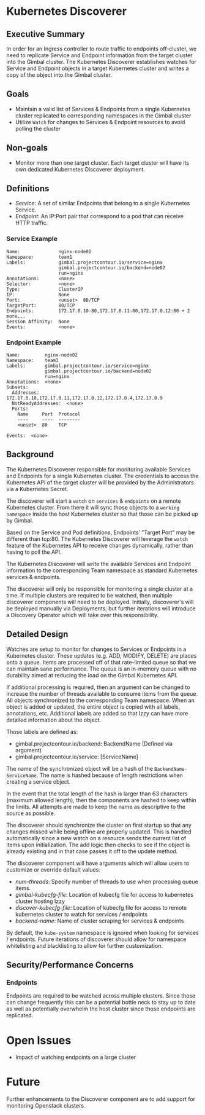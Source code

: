 # Kubernetes Discoverer

## Executive Summary

In order for an Ingress controller to route traffic to endpoints off-cluster, we need to replicate Service and Endpoint information from the target cluster into the Gimbal cluster. The Kubernetes Discoverer establishes watches for Service and Endpoint objects in a target Kubernetes cluster and writes a copy of the object into the Gimbal cluster.

## Goals
- Maintain a valid list of Services & Endpoints from a single Kubernetes cluster replicated to corresponding namespaces in the Gimbal cluster
- Utilize `Watch` for changes to Services & Endpoint resources to avoid polling the cluster

## Non-goals

- Monitor more than one target cluster. Each target cluster will have its own dedicated Kubernetes Discoverer deployment.

## Definitions

- *Service*: A set of similar Endpoints that belong to a single Kubernetes Service.
- *Endpoint*: An IP:Port pair that correspond to a pod that can receive HTTP traffic.

### Service Example

```
Name:              nginx-node02
Namespace:         team1
Labels:            gimbal.projectcontour.io/service=nginx
                   gimbal.projectcontour.io/backend=node02
                   run=nginx
Annotations:       <none>
Selector:          <none>
Type:              ClusterIP
IP:                None
Port:              <unset>  80/TCP
TargetPort:        80/TCP
Endpoints:         172.17.0.10:80,172.17.0.11:80,172.17.0.12:80 + 2 more...
Session Affinity:  None
Events:            <none>
```

### Endpoint Example

```
Name:         nginx-node02
Namespace:    team1
Labels:       gimbal.projectcontour.io/service=nginx
              gimbal.projectcontour.io/backend=node02
              run=nginx
Annotations:  <none>
Subsets:
  Addresses:          172.17.0.10,172.17.0.11,172.17.0.12,172.17.0.4,172.17.0.9
  NotReadyAddresses:  <none>
  Ports:
    Name     Port  Protocol
    ----     ----  --------
    <unset>  80    TCP

Events:  <none>
```

## Background

The Kubernetes Discoverer responsible for monitoring available Services and Endpoints for a single Kubernetes cluster. The credentials to access the Kubernetes API of the target cluster will be provided by the Administrators via a Kubernetes Secret.

The discoverer will start a `watch` on `services` & `endpoints` on a remote Kubernetes cluster. From there it will sync those objects to a `working namespace` inside the host Kubernetes cluster so that those can be picked up by Gimbal. 

Based on the Service and Pod definitions, Endpoints’ "Target Port" may be different than tcp:80. The Kubernetes Discoverer will leverage the `watch` feature of the Kubernetes API to receive changes dynamically, rather than having to poll the API.

The Kubernetes Discoverer will write the available Services and Endpoint information to the corresponding Team namespace as standard Kubernetes services & endpoints.

The discoverer will only be responsible for monitoring a single cluster at a time. If multiple clusters are required to be watched, then multiple discoverer components will need to be deployed. Initially, discoverer's will be deployed manually via Deployments, but further iterations will introduce a Discovery Operator which will take over this responsibility. 

## Detailed Design

Watches are setup to monitor for changes to Services or Endpoints in a Kubernetes cluster. These updates (e.g. ADD, MODIFY, DELETE) are places onto a queue. Items are processed off of that rate-limited queue so that we can maintain sane performance. The queue is an in-memory queue with no durability aimed at reducing the load on the Gimbal Kubernetes API. 

If additional processing is required, then an argument can be changed to increase the number of threads available to consume items from the queue. All objects synchronized to the corresponding Team namespace. When an object is added or updated, the entire object is copied with all labels, annotations, etc. Additional labels are added so that Izzy can have more detailed information about the object. 

Those labels are defined as:

- gimbal.projectcontour.io/backend: BackendName (Defined via argument)
- gimbal.projectcontour.io/service: [ServiceName]

The name of the synchronized object will be a hash of the `BackendName-ServiceName`. The name is hashed because of length restrictions when creating a service object.

In the event that the total length of the hash is larger than 63 characters (maximum allowed length), then the components are hashed to keep within the limits. All attempts are made to keep the name as descriptive to the source as possible. 

The discoverer should synchronize the cluster on first startup so that any changes missed while being offline are properly updated. This is handled automatically since a new watch on a resource sends the current list of items upon initialization. The add logic then checks to see if the object is already existing and in that case passes it off to the update method. 

The discoverer component will have arguments which will allow users to customize or override default values:

- *num-threads*: Specify number of threads to use when processing queue items.
- *gimbal-kubecfg-file*: Location of kubecfg file for access to kubernetes cluster hosting Izzy
- *discover-kubecfg-file*: Location of kubecfg file for access to remote kubernetes cluster to watch for services / endpoints
- *backend-name*: Name of cluster scraping for services & endpoints

By default, the `kube-system` namespace is ignored when looking for services / endpoints. Future iterations of discoverer should allow for namespace whitelisting and blacklisting to allow for further customization. 

## Security/Performance Concerns

### Endpoints

Endpoints are required to be watched across multiple clusters. Since those can change frequently this can be a potential bottle neck to stay up to date as well as potentially overwhelm the host cluster since those endpoints are replicated.

# Open Issues

- Impact of watching endpoints on a large cluster

# Future

Further enhancements to the Discoverer component are to add support for monitoring Openstack clusters. 
